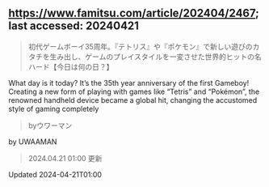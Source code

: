 ## https://www.famitsu.com/article/202404/2467; last accessed: 20240421

> 初代ゲームボーイ35周年。『テトリス』や『ポケモン』で新しい遊びのカタチを生み出し、ゲームのプレイスタイルを一変させた世界的ヒットの名ハード【今日は何の日？】

What day is it today? It’s the 35th year anniversary of the first Gameboy! Creating a new form of playing with games like “Tetris” and “Pokémon”, the renowned handheld device became a global hit, changing the accustomed style of gaming completely 

> byウワーマン

by UWAAMAN

> 2024.04.21 01:00 更新

Updated 2024-04-21T01:00
